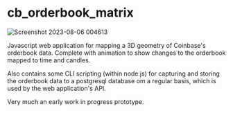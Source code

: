 # cb_orderbook_matrix

![Screenshot 2023-08-06 004613](https://github.com/skills697/cb_orderbook_matrix/assets/2799001/dac414ef-c531-41f0-866d-e3a3f91a351a)

Javascript web application for mapping a 3D geometry of Coinbase's orderbook data. Complete with animation to show changes to the orderbook mapped to time and candles.

Also contains some CLI scripting (within node.js) for capturing and storing the orderbook data to a postgresql database om a regular basis, which is used by the web application's API.

Very much an early work in progress prototype.
